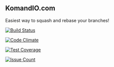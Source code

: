 ## KomandIO.com

Easiest way to squash and rebase your branches!

[![Build Status](https://travis-ci.org/netoff/KomandIO.com.svg?branch=master)](https://travis-ci.org/netoff/KomandIO.com)

[![Code Climate](https://codeclimate.com/github/netoff/KomandIO.com/badges/gpa.svg)](https://codeclimate.com/github/netoff/KomandIO.com)

[![Test Coverage](https://codeclimate.com/github/netoff/KomandIO.com/badges/coverage.svg)](https://codeclimate.com/github/netoff/KomandIO.com/coverage)

[![Issue Count](https://codeclimate.com/github/netoff/KomandIO.com/badges/issue_count.svg)](https://codeclimate.com/github/netoff/KomandIO.com)